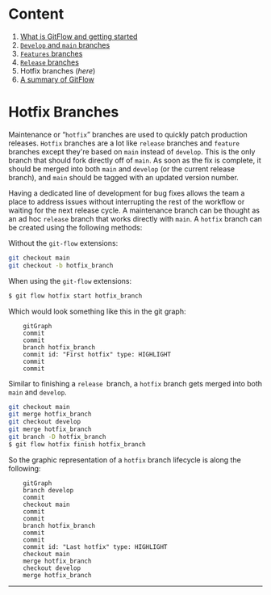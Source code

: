 # **Content**

1. [What is GitFlow and getting started](./Intro%20to%20Git%20Flow.md)
2. [`Develop` and `main` branches](./)
3. [`Features` branches](./)
4. [`Release` branches](./) 
5. Hotfix branches (_here_)
6. [A summary of GitFlow](./A%20Summary%20of%20Git%20Flow.md) 


# **Hotfix Branches**

Maintenance or “`hotfix`” branches are used to quickly patch production releases. `Hotfix` branches are a lot like `release` branches and `feature` branches except they're based on `main` instead of `develop`. This is the only branch that should fork directly off of `main`. As soon as the fix is complete, it should be merged into both `main` and `develop` (or the current release branch), and `main` should be tagged with an updated version number.

Having a dedicated line of development for bug fixes allows the team a place to address issues without interrupting the rest of the workflow or waiting for the next release cycle. A maintenance branch can be 
thought as an ad hoc `release` branch that works directly with `main`. A `hotfix` branch can be created using the following methods:

Without the `git-flow` extensions:
```bash
git checkout main
git checkout -b hotfix_branch
```
When using the `git-flow` extensions: 
```bash
$ git flow hotfix start hotfix_branch
```
Which would look something like this in the git graph:
```mermaid
    gitGraph
    commit
    commit
    branch hotfix_branch
    commit id: "First hotfix" type: HIGHLIGHT
    commit
    commit
```

Similar to finishing a `release `branch, a `hotfix` branch gets merged into both `main` and `develop`.
```bash
git checkout main
git merge hotfix_branch
git checkout develop
git merge hotfix_branch
git branch -D hotfix_branch
$ git flow hotfix finish hotfix_branch
```
So the graphic representation of a `hotfix` branch lifecycle is along the following:  

```mermaid
    gitGraph
    branch develop
    commit
    checkout main
    commit
    commit
    branch hotfix_branch
    commit
    commit
    commit id: "Last hotfix" type: HIGHLIGHT
    checkout main
    merge hotfix_branch
    checkout develop
    merge hotfix_branch
```

----